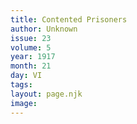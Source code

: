 ```yaml
---
title: Contented Prisoners
author: Unknown
issue: 23
volume: 5
year: 1917
month: 21
day: VI
tags:
layout: page.njk
image:
---
```


